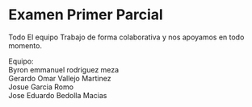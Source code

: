 # Examen Primer Parcial

Todo El equipo Trabajo de forma colaborativa y nos apoyamos en todo momento.

Equipo: <br>
Byron emmanuel rodriguez meza <br>
Gerardo Omar Vallejo Martinez <br>
Josue Garcia Romo <br>
Jose Eduardo Bedolla Macias 
